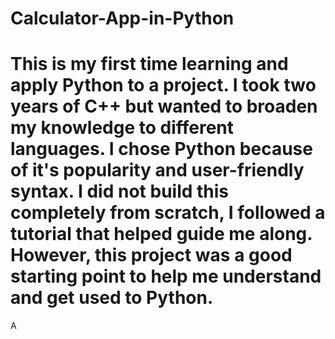# Calculator-App-in-Python
# This is my first time learning and apply Python to a project. I took two years of C++ but wanted to broaden my knowledge to different languages. I chose Python because of it's popularity and user-friendly syntax. I did not build this completely from scratch, I followed a tutorial that helped guide me along. However, this project was a good starting point to help me understand and get used to Python.
 A
